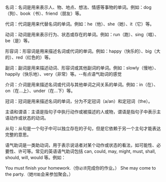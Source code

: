 名词：名词是用来表示人、物、地点、想法、情感等事物的单词。例如：dog（狗）、book（书）、friend（朋友）等。

代词：代词是用来代替名词的单词。例如：he（他）、she（她）、it（它）等。

动词：动词是用来表示行为、状态或存在的单词。例如：run（跑）、sing（唱）、be（是）等。

形容词：形容词是用来描述名词或代词的单词。例如：happy（快乐的）、big（大的）、red（红色的）等。

副词：副词是用来描述动词、形容词或其他副词的单词。例如：slowly（慢地）、happily（快乐地）、very（非常）等。--有点语气助词的感觉

介词：介词是用来描述名词或代词与其他单词之间关系的单词。例如：in（在）、on（在…上）、under（在…下）等。

冠词：冠词是用来描述名词的单词，分为不定冠词（a/an）和定冠词（the）。

主语和谓语：主语是指句子中执行动作或被描述的人或物，谓语是指句子中表示主语动作或状态的动词。

从句：从句是一个句子中可以独立存在的子句，但是它依赖于另一个主句才能表达完整的意思。

语气助词是一类助动词，用于表示说话者对某个动作或状态的看法，如可能性、必要性、许可等。常见的英语语气助词包括 can, could, may, might, must, shall, should, will, would 等。例如：

You must finish your homework.（你`必须`完成你的作业。）
She may come to the party.（她`可能`会来参加聚会。）
